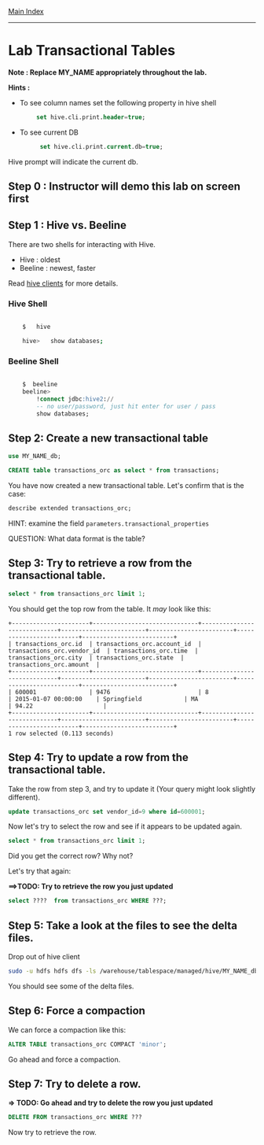 <link rel='stylesheet' href='../assets/css/main.css'/>

[Main Index](../../README.md)

-----

# Lab  Transactional Tables

**Note : Replace MY_NAME appropriately throughout the lab.**

**Hints :**

* To see column names set the following property in hive shell
```sql
        set hive.cli.print.header=true;
```

* To see current DB
```sql
         set hive.cli.print.current.db=true;
```
Hive prompt will indicate the current db.


## Step 0 : Instructor will demo this lab on screen first

## Step 1 : Hive vs. Beeline
There are two shells for interacting with Hive.
* Hive : oldest
* Beeline : newest, faster

Read  [hive clients](../README.md) for more details.

### Hive Shell
```bash

    $   hive

    hive>   show databases;
```

### Beeline Shell
```sql

    $  beeline
    beeline>   
        !connect jdbc:hive2://
        -- no user/password, just hit enter for user / pass
        show databases;

```

## Step 2: Create a new transactional table

```sql
use MY_NAME_db;

CREATE table transactions_orc as select * from transactions;

```

You have now created a new transactional table.  Let's confirm that is the case:

```sql
describe extended transactions_orc;
```

HINT: examine the field `parameters.transactional_properties`

QUESTION: What data format is the table?



## Step 3: Try to retrieve a row from the transactional table.

```sql
select * from transactions_orc limit 1;
```

You should get the top row from the table.  It *may* look like this:

```console
+----------------------+------------------------------+-----------------------------+------------------------+------------------------+-------------------------+--------------------------+
| transactions_orc.id  | transactions_orc.account_id  | transactions_orc.vendor_id  | transactions_orc.time  | transactions_orc.city  | transactions_orc.state  | transactions_orc.amount  |
+----------------------+------------------------------+-----------------------------+------------------------+------------------------+-------------------------+--------------------------+
| 600001               | 9476                         | 8                           | 2015-01-07 00:00:00    | Springfield            | MA                      | 94.22                    |
+----------------------+------------------------------+-----------------------------+------------------------+------------------------+-------------------------+--------------------------+
1 row selected (0.113 seconds)
```

## Step 4: Try to update a row from the transactional table. 

Take the row from step 3, and try to update it (Your query might look slightly different).

```sql
update transactions_orc set vendor_id=9 where id=600001;
```

Now let's try to select the row and see if it appears to be updated again.

```sql
select * from transactions_orc limit 1;
```

Did you get the correct row? Why not?

Let's try that again:

**==>TODO: Try to retrieve the row you just updated**

```sql
select ????  from transactions_orc WHERE ???;
```


## Step 5: Take a look at the files to see the delta files. 

Drop out of hive client

```bash
sudo -u hdfs hdfs dfs -ls /warehouse/tablespace/managed/hive/MY_NAME_db.db/transactions_orc
```

You should see some of the delta files.


## Step 6: Force a compaction

We can force a compaction like this:

```sql
ALTER TABLE transactions_orc COMPACT 'minor';
```

Go ahead and force a compaction.


## Step 7: Try to delete a row.

**=> TODO: Go ahead and try to delete the row you just updated**

```sql
DELETE FROM transactions_orc WHERE ???
```

Now try to retrieve the row.

